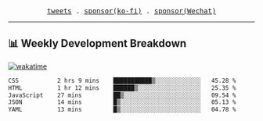 <p align="center">
  <samp>
    <a href="https://twitter.com/everfu8">tweets</a> .
    <a href="https://ko-fi.com/everfu">sponsor(ko-fi)</a> . 
    <a href="https://s3.qjqq.cn/47/663742bac8e52.webp!color">sponsor(Wechat)</a>
  </samp>
</p>

---

## 📊 Weekly Development Breakdown

[![wakatime](https://wakatime.com/badge/user/0fcef314-a9cd-4509-9880-5cdb2158a775.svg)](https://wakatime.com/@0fcef314-a9cd-4509-9880-5cdb2158a775)

<!--START_SECTION:waka-->

```txt
CSS           2 hrs 9 mins    ███████████▒░░░░░░░░░░░░░   45.28 %
HTML          1 hr 12 mins    ██████▒░░░░░░░░░░░░░░░░░░   25.35 %
JavaScript    27 mins         ██▒░░░░░░░░░░░░░░░░░░░░░░   09.54 %
JSON          14 mins         █▒░░░░░░░░░░░░░░░░░░░░░░░   05.13 %
YAML          13 mins         █▒░░░░░░░░░░░░░░░░░░░░░░░   04.78 %
```

<!--END_SECTION:waka-->